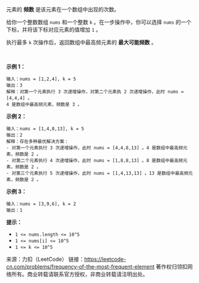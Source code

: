 元素的 **频数** 是该元素在一个数组中出现的次数。

给你一个整数数组 ```nums``` 和一个整数 ```k``` 。在一步操作中，你可以选择 ```nums``` 的一个下标，并将该下标对应元素的值增加 ```1``` 。

执行最多 ```k``` 次操作后，返回数组中最高频元素的 **最大可能频数** 。

 

**示例 1：**
```
输入：nums = [1,2,4], k = 5
输出：3
解释：对第一个元素执行 3 次递增操作，对第二个元素执 2 次递增操作，此时 nums = [4,4,4] 。
4 是数组中最高频元素，频数是 3 。
```
**示例 2：**
```
输入：nums = [1,4,8,13], k = 5
输出：2
解释：存在多种最优解决方案：
- 对第一个元素执行 3 次递增操作，此时 nums = [4,4,8,13] 。4 是数组中最高频元素，频数是 2 。
- 对第二个元素执行 4 次递增操作，此时 nums = [1,8,8,13] 。8 是数组中最高频元素，频数是 2 。
- 对第三个元素执行 5 次递增操作，此时 nums = [1,4,13,13] 。13 是数组中最高频元素，频数是 2 。
```
**示例 3：**
```
输入：nums = [3,9,6], k = 2
输出：1
```

**提示：**

* ```1 <= nums.length <= 10^5```
* ```1 <= nums[i] <= 10^5```
* ```1 <= k <= 10^5```

来源：力扣（LeetCode）
链接：https://leetcode-cn.com/problems/frequency-of-the-most-frequent-element
著作权归领扣网络所有。商业转载请联系官方授权，非商业转载请注明出处。